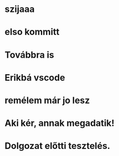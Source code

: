 # szijaaa
# elso kommitt
# Továbbra is
# Erikbá vscode
# remélem már jo lesz
# Aki kér, annak megadatik!
# Dolgozat előtti tesztelés.